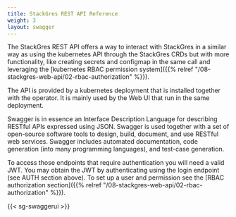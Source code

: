 ```yaml
---
title: StackGres REST API Reference
weight: 3
layout: swagger
---
```


The StackGres REST API offers a way to interact with StackGres in a similar way as using the
 kubernetes API through the StackGres CRDs but with more functionality, like creating secrets
 and configmap in the same call and leveraging the [kubernetes RBAC permission system]({{% relref "/08-stackgres-web-api/02-rbac-authorization" %}}).

The API is provided by a kubernetes deployment that is installed together with the operator.
 It is mainly used by the Web UI that run in the same deployment.

Swagger is in essence an Interface Description Language for describing RESTful APIs expressed
 using JSON. Swagger is used together with a set of open-source software tools to design,
 build, document, and use RESTful web services. Swagger includes automated documentation,
 code generation (into many programming languages), and test-case generation.

To access those endpoints that require authentication you will need a valid JWT. You may obtain
 the JWT by authenticating using the login endpoint (see AUTH section above). To set up a user
 and permission see the [RBAC authorization section]({{% relref "/08-stackgres-web-api/02-rbac-authorization" %}}).


{{< sg-swaggerui >}}
